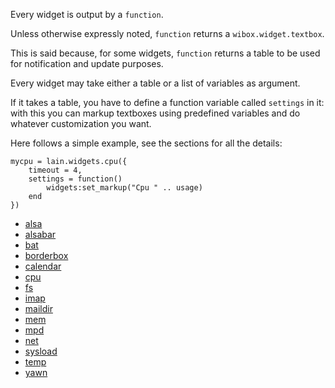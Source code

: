 Every widget is output by a `function`.

Unless otherwise expressly noted, `function` returns a `wibox.widget.textbox`.

This is said because, for some widgets, `function` returns a table to be used for notification and update purposes.

Every widget may take either a table or a list of variables as argument.

If it takes a table, you have to define a function variable called `settings` in it: with this you can markup textboxes using predefined variables and do whatever customization you want.

Here follows a simple example, see the sections for all the details: 

    mycpu = lain.widgets.cpu({
        timeout = 4,
        settings = function()
            widgets:set_markup("Cpu " .. usage)
        end
    })

- [alsa](https://github.com/copycat-killer/lain/wiki/alsa)
- [alsabar](https://github.com/copycat-killer/lain/wiki/alsabar)
- [bat](https://github.com/copycat-killer/lain/wiki/bat)
- [borderbox](https://github.com/copycat-killer/lain/wiki/borderbox)
- [calendar](https://github.com/copycat-killer/lain/wiki/calendar)
- [cpu](https://github.com/copycat-killer/lain/wiki/cpu)
- [fs](https://github.com/copycat-killer/lain/wiki/fs)
- [imap](https://github.com/copycat-killer/lain/wiki/imap)
- [maildir](https://github.com/copycat-killer/lain/wiki/maildir)
- [mem](https://github.com/copycat-killer/lain/wiki/mem)
- [mpd](https://github.com/copycat-killer/lain/wiki/mpd)
- [net](https://github.com/copycat-killer/lain/wiki/net)
- [sysload](https://github.com/copycat-killer/lain/wiki/sysload)
- [temp](https://github.com/copycat-killer/lain/wiki/temp)
- [yawn](https://github.com/copycat-killer/lain/wiki/yawn)